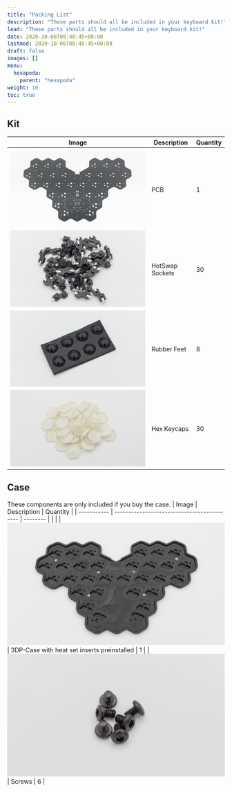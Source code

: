 ```yaml
---
title: "Packing List"
description: "These parts should all be included in your keyboard kit!"
lead: "These parts should all be included in your keyboard kit!"
date: 2020-10-06T08:48:45+00:00
lastmod: 2020-10-06T08:48:45+00:00
draft: false
images: []
menu:
  hexapoda:
    parent: "hexapoda"
weight: 10
toc: true
---
```


## Kit

| Image                         | Description     | Quantity |
| ----------------------------- | --------------- | -------- |
|                               |
| ![PCB](hexapoda-pcb.png)      | PCB             | 1        |
| ![hs-sockets](HS-sockets.png) | HotSwap Sockets | 30       |
| ![rubber feet](hex-feet.png)  | Rubber Feet     | 8        |
| ![hex caps](hex-caps.png)     | Hex Keycaps     | 30       |

## Case

These components are only included if you buy the case.
| Image | Description | Quantity |
| ----------- | ------------------------------------------- | -------- |
| |
| ![case](hexapoda-case.png) | 3DP-Case with heat set inserts preinstalled | 1 |
| ![screws](hex-screws.png) | Screws | 6 |
